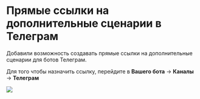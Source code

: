 # Прямые ссылки на дополнительные сценарии в Телеграм

Добавили возможность создавать прямые ссылки на дополнительные сценарии для ботов Телеграм.&#x20;

Для того чтобы назначить ссылку, перейдите в **Вашего бота** → **Каналы** → **Телеграм**

![](../../../.gitbook/assets/0bkhLxSun8I.jpg)

